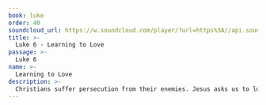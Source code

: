 ```yaml
---
book: luke
order: 40
soundcloud_url: https://w.soundcloud.com/player/?url=https%3A//api.soundcloud.com/tracks/
title: >-
  Luke 6 - Learning to Love
passage: >-
  Luke 6
name: >-
  Learning to Love
description: >-
  Christians suffer persecution from their enemies. Jesus asks us to love our enemies. Not later, but now! How is it possible to love the unlovely?
---
```


